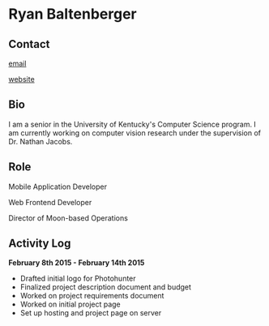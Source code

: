 Ryan Baltenberger
=================

Contact
-------

[email](mailto:ryan.baltenberger@uky.edu)

[website](http://baltenberger.com "Ryan's Webpage")

Bio
---

I am a senior in the University of Kentucky's Computer 
Science program.  I am currently working on computer vision
research under the supervision of Dr. Nathan Jacobs.

Role 
----

Mobile Application Developer

Web Frontend Developer

Director of Moon-based Operations

Activity Log
------------

**February 8th 2015 - February 14th 2015**

-   Drafted initial logo for Photohunter
-   Finalized project description document and budget
-   Worked on project requirements document
-   Worked on initial project page
-   Set up hosting and project page on server
